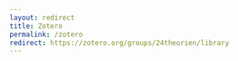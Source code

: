 ```yaml
---
layout: redirect
title: Zotero
permalink: /zotero
redirect: https://zotero.org/groups/24theorien/library
---
```

